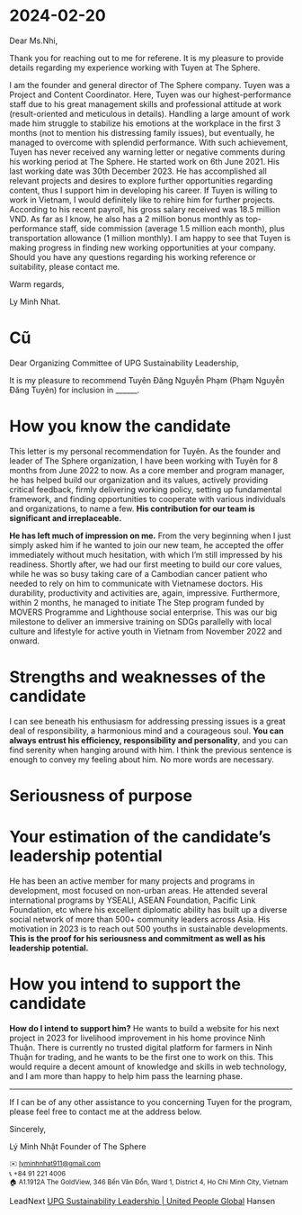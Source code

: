 # 2024-02-20
Dear Ms.Nhi,  

Thank you for reaching out to me for referene.
It is my pleasure to provide details regarding my experience working with Tuyen at The Sphere.

I am the founder and general director of The Sphere company.
Tuyen was a Project and Content Coordinator.
Here, Tuyen was our highest-performance staff due to his great management skills and professional attitude at work (result-oriented and meticulous in details).
Handling a large amount of work made him struggle to stabilize his emotions at the workplace in the first 3 months (not to mention his distressing family issues), but eventually, he managed to overcome with splendid performance. 
With such achievement, Tuyen has never received any warning letter or negative comments during his working period at The Sphere.
He started work on 6th June 2021.
His last working date was 30th December 2023.
He has accomplished all relevant projects and desires to explore further opportunities regarding content, thus I support him in developing his career.
If Tuyen is willing to work in Vietnam, I would definitely like to rehire him for further projects.
According to his recent payroll, his gross salary received was 18.5 million VND. 
As far as I know, he also has a 2 million bonus monthly as top-performance staff, side commission (average 1.5 million each month), plus transportation allowance (1 million monthly).
I am happy to see that Tuyen is making progress in finding new working opportunities at your company. Should you have any questions regarding his working reference or suitability, please contact me.

Warm regards,

Ly Minh Nhat.

# Cũ
Dear Organizing Committee of UPG Sustainability Leadership,  

It is my pleasure to recommend Tuyên Đăng Nguyễn Phạm (Phạm Nguyễn Đăng Tuyên) for inclusion in ______.

# How you know the candidate
This letter is my personal recommendation for Tuyên. As the founder and leader of The Sphere organization, I have been working with Tuyên for 8 months from June 2022 to now. As a core member and program manager, he has helped build our organization and its values, actively providing critical feedback, firmly delivering working policy, setting up fundamental framework, and finding opportunities to cooperate with various individuals and organizations, to name a few. **His contribution for our team is significant and irreplaceable.**

**He has left much of impression on me.** From the very beginning when I just simply asked him if he wanted to join our new team, he accepted the offer immediately without much hesitation, with which I’m still impressed by his readiness. Shortly after, we had our first meeting to build our core values, while he was so busy taking care of a Cambodian cancer patient who needed to rely on him to communicate with Vietnamese doctors. His durability, productivity and activities are, again, impressive. Furthermore, within 2 months, he managed to initiate The Step program funded by MOVERS Programme and Lighthouse social enterprise. This was our big milestone to deliver an immersive training on SDGs parallelly with local culture and lifestyle for active youth in Vietnam from November 2022 and onward.

# Strengths and weaknesses of the candidate
I can see beneath his enthusiasm for addressing pressing issues is a great deal of responsibility, a harmonious mind and a courageous soul. **You can always entrust his efficiency, responsibility and personality**, and you can find serenity when hanging around with him. I think the previous sentence is enough to convey my feeling about him. No more words are necessary. 

# Seriousness of purpose
# Your estimation of the candidate’s leadership potential
He has been an active member for many projects and programs in development, most focused on non-urban areas. He attended several international programs by YSEALI, ASEAN Foundation, Pacific Link Foundation, etc where his excellent diplomatic ability has built up a diverse social network of more than 500+ community leaders across Asia. His motivation in 2023 is to reach out 500 youths in sustainable developments. **This is the proof for his seriousness and commitment as well as his leadership potential.**

# How you intend to support the candidate

**How do I intend to support him?** He wants to build a website for his next project in 2023 for livelihood improvement in his home province Ninh Thuận. There is currently no trusted digital platform for farmers in Ninh Thuận for trading, and he wants to be the first one to work on this. This would require a decent amount of knowledge and skills in web technology, and I am more than happy to help him pass the learning phase. 

---

If I can be of any other assistance to you concerning Tuyen for the program, please feel free to contact me at the address below.

Sincerely,

Lý Minh Nhật
Founder of The Sphere
  
<sub>✉️ [lyminhnhat911@gmail.com](mailto:lyminhnhat911@gmail.com)<br>📞 +84 91 221 4006<br>🏠 A1.1912A The GoldView, 346 Bến Vân Đồn, Ward 1, District 4, Ho Chi Minh City, Vietnam</sub>

LeadNext
[UPG Sustainability Leadership | United People Global](https://unitedpeople.global/nominations/upgsustainabilityleaders/?fbclid=IwAR3LbOO5yPmgP3HcMTa35yOUgZk5qaomrB36pT7Qk6HqfeVXz8u5jCvYMBo)
Hansen


